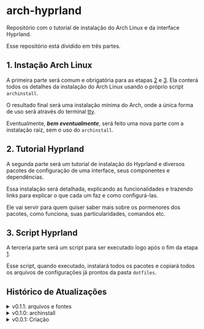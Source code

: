# arch-hyprland #

Repositório com o tutorial de instalação do Arch Linux e da interface Hyprland.

Esse repositório está dividido em três partes.


## 1. Instação Arch Linux ##
A primeira parte será comum e obrigatória para as etapas [2](#2-tutorial-hyprland) e [3](#3-script-hyprland).
Ela conterá todos os detalhes da instalação do Arch Linux usando o próprio script `archinstall`.

O resultado final será uma instalação mínima do Arch, onde a única forma de uso será através do terminal [tty](https://wiki.archlinux.org/title/Linux_console).

Eventualmente, ***bem eventualmente***, será feito uma nova parte com a instalação raiz, sem o uso do `archinstall`.


## 2. Tutorial Hyprland ##
A segunda parte será um tutorial de instalação do Hyprland e diversos pacotes de configuração de uma interface, seus componentes e dependências.

Essa instalação será detalhada, explicando as funcionalidades e trazendo links para explicar o que cada um faz e como configurá-las.

Ele vai servir para quem quiser saber mais sobre os pormenores dos pacotes, como funciona, suas particularidades, comandos etc.


## 3. Script Hyprland ##
A terceria parte será um script para ser executado logo após o fim da etapa [1](#1-instação-arch-linux).

Esse script, quando executado, instalará todos os pacotes e copiará todos os arquivos de configurações já prontos da pasta `dotfiles`.


## Histórico de Atualizações ##
<details>
    <summary>v0.1.1: arquivos e fontes</summary>

* adicionando arquivos de configuracao para:
    * hyprland
    * kitty
    * bashrc
    * neofetch
    * vim
* adicionando a fonte usada;
</details>
<details>
    <summary>v0.1.0: archinstall</summary>

* início do tutorial da parte 2;
* finalização do tutorial usando o archinstall (parte 1);
* ajustes no README inicial;
</details>
<details>
    <summary>v0.0.1: Criação</summary>

* criação dos READMEs e das pastas;
* criação do repositório;
</details>

